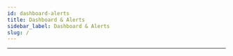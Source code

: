 ```yaml
---
id: dashboard-alerts
title: Dashboard & Alerts
sidebar_label: Dashboard & Alerts
slug: /
---
```




---